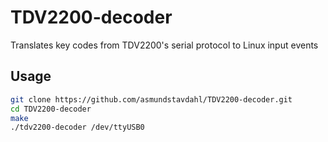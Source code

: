 # TDV2200-decoder
Translates key codes from TDV2200's serial protocol to Linux input events

## Usage
```sh
git clone https://github.com/asmundstavdahl/TDV2200-decoder.git
cd TDV2200-decoder
make
./tdv2200-decoder /dev/ttyUSB0
```

